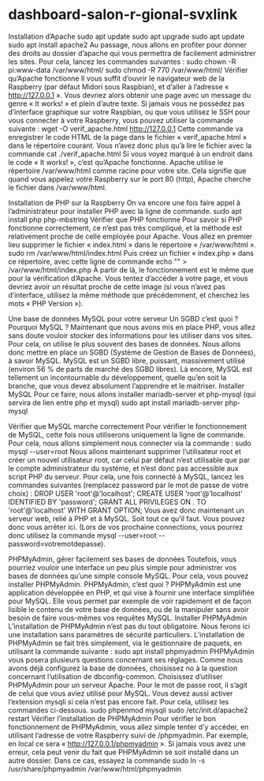 # dashboard-salon-r-gional-svxlink
Installation d’Apache
sudo apt update
sudo apt upgrade
sudo apt update
sudo apt install apache2
Au passage, nous allons en profiter pour donner des droits au dossier d’apache qui vous permettra de facilement administrer les sites. Pour cela, lancez les commandes suivantes :
sudo chown -R pi:www-data /var/www/html/
sudo chmod -R 770 /var/www/html/
Vérifier qu’Apache fonctionne
Il vous suffit d’ouvrir le navigateur web de la Raspberry (par défaut Midori sous Raspbian), et d’aller à l’adresse « http://127.0.0.1 ». Vous devriez alors obtenir une page avec un message du genre « It works! » et plein d’autre texte.
Si jamais vous ne possédez pas d’interface graphique sur votre Raspbian, ou que vous utilisez le SSH pour vous connecter à votre Raspberry, vous pouvez utiliser la commande suivante :
wget -O verif_apache.html http://127.0.0.1
Cette commande va enregistrer le code HTML de la page dans le fichier « verif_apache.html » dans le répertoire courant.
Vous n’avez donc plus qu’à lire le fichier avec la commande
cat ./verif_apache.html
Si vous voyez marqué à un endroit dans le code « It works! », c’est qu’Apache fonctionne.
Apache utilise le répertoire /var/www/html comme racine pour votre site. Cela signifie que quand vous appelez votre Raspberry sur le port 80 (http), Apache cherche le fichier dans /var/www/html.

Installation de PHP sur la Raspberry
On va encore une fois faire appel à l’administrateur pour installer PHP avec la ligne de commande.
sudo apt install php php-mbstring
Vérifier que PHP fonctionne
Pour savoir si PHP fonctionne correctement, ce n’est pas très compliqué, et la méthode est relativement proche de celle employée pour Apache.
Vous allez en premier lieu supprimer le fichier « index.html » dans le répertoire « /var/www/html ».
sudo rm /var/www/html/index.html
Puis créez un fichier « index.php » dans ce répertoire, avec cette ligne de commande
echo "<?php phpinfo(); ?>" > /var/www/html/index.php
À partir de là, le fonctionnement est le même que pour la vérification d’Apache. Vous tentez d’accéder à votre page, et vous devriez avoir un résultat proche de cette image (si vous n’avez pas d’interface, utilisez la même méthode que précédemment, et cherchez les mots « PHP Version »).
 
Une base de données MySQL pour votre serveur
Un SGBD c’est quoi ? Pourquoi MySQL ?
Maintenant que nous avons mis en place PHP, vous allez sans doute vouloir stocker des informations pour les utiliser dans vos sites. Pour cela, on utilise le plus souvent des bases de données.
Nous allons donc mettre en place un SGBD (Système de Gestion de Bases de Données), à savoir MySQL.
MySQL est un SGBD libre, puissant, massivement utilisé (environ 56 % de parts de marché des SGBD libres). Là encore, MySQL est tellement un incontournable du développement, quelle qu’en soit la branche, que vous devez absolument l’apprendre et le maitriser.
Installer MySQL
Pour ce faire, nous allons installer mariadb-server et php-mysql (qui servira de lien entre php et mysql)
sudo apt install mariadb-server php-mysql
 
Vérifier que MySQL marche correctement
Pour vérifier le fonctionnement de MySQL, cette fois nous utiliserons uniquement la ligne de commande. Pour cela, nous allons simplement nous connecter via la commande :
sudo mysql --user=root
Nous allons maintenant supprimer l’utilisateur root et créer un nouvel utilisateur root, car celui par défaut n’est utilisable que par le compte administrateur du système, et n’est donc pas accessible aux script PHP du serveur.
Pour cela, une fois connecté à MySQL, lancez les commandes suivantes (remplacez password par le mot de passe de votre choix) :
DROP USER 'root'@'localhost';
CREATE USER 'root'@'localhost' IDENTIFIED BY 'password';
GRANT ALL PRIVILEGES ON *.* TO 'root'@'localhost' WITH GRANT OPTION;
Vous avez donc maintenant un serveur web, relié à PHP et à MySQL. Soit tout ce qu’il faut. Vous pouvez donc vous arrêter ici.
(Lors de vos prochaine connections, vous pourrez donc utilisez la commande mysql --user=root --password=votremotdepasse).

PHPMyAdmin, gérer facilement ses bases de données
Toutefois, vous pourriez vouloir une interface un peu plus simple pour administrer vos bases de données qu’une simple console MySQL. Pour cela, vous pouvez installer PHPMyAdmin.
PHPMyAdmin, c’est quoi ?
PHPMyAdmin est une application développée en PHP, et qui vise à fournir une interface simplifiée pour MySQL.
Elle vous permet par exemple de voir rapidement et de façon lisible le contenu de votre base de données, ou de la manipuler sans avoir besoin de faire vous-mêmes vos requêtes MySQL.
Installer PHPMyAdmin
L’installation de PHPMyAdmin n’est pas du tout obligatoire. Nous ferons ici une installation sans paramètres de sécurité particuliers.
L’installation de PHPMyAdmin se fait très simplement, via le gestionnaire de paquets, en utilisant la commande suivante :
sudo apt install phpmyadmin
PHPMyAdmin vous posera plusieurs questions concernant ses réglages.
Comme nous avons déjà configurez la base de données, choisissez no à la question concernant l’utilisation de dbconfig-common. Choisissez d’utiliser PHPMyAdmin pour un serveur Apache. Pour le mot de passe root, il s’agit de celui que vous aviez utilisé pour MySQL.
Vous devez aussi activer l’extension mysqli si cela n’est pas encore fait. Pour cela, utilisez les commandes ci-dessous.
sudo phpenmod mysqli
sudo /etc/init.d/apache2 restart
Vérifier l’installation de PHPMyAdmin
Pour vérifier le bon fonctionnement de PHPMyAdmin, vous allez simple tenter d’y accéder, en utilisant l’adresse de votre Raspberry suivi de /phpmyadmin. Par exemple, en local ce sera « http://127.0.0.1/phpmyadmin ».
Si jamais vous avez une erreur, cela peut venir du fait que PHPMyAdmin se soit installé dans un autre dossier. Dans ce cas, essayez la commande
sudo ln -s /usr/share/phpmyadmin /var/www/html/phpmyadmin

